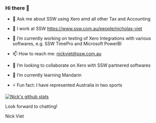 ### Hi there 👋

<!--
**nviet123/nviet123** is a ✨ _special_ ✨ repository because its `README.md` (this file) appears on your GitHub profile.

Here are some ideas to get you started:

- 🔭 I’m currently working on ... 
- 🌱 I’m currently learning ...
- 👯 I’m looking to collaborate on ...
- 🤔 I’m looking for help with ...
- 💬 Ask me about ...
- 📫 How to reach me: ...
- 😄 Pronouns: ...
- ⚡ Fun fact: ...
-->


- 💬 Ask me about SSW using Xero amd all other Tax and Accounting 

- 🏃 I work at SSW https://www.ssw.com.au/people/nicholas-viet

- 🔭 I’m currently working on testing of Xero Integrations with various softwares, e.g. SSW TimePro and Microsoft PowerBI 

- 📫 How to reach me: nickviet@ssw.com.au  

- 👯 I’m looking to collaborate on Xero with SSW partnered softwares

- 🌱 I’m currently learning Mandarin

- ⚡ Fun fact: I have represented Australia in two sports

[![Nick's github stats](https://github-readme-stats.vercel.app/api?username=nviet123&theme=dark)](https://github.com/nviet123/github-readme-stats)

Look forward to chatting!

Nick Viet
